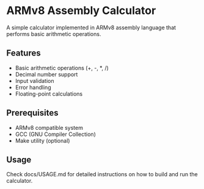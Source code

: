 # ARMv8 Assembly Calculator

A simple calculator implemented in ARMv8 assembly language that performs basic arithmetic operations.

## Features
- Basic arithmetic operations (+, -, *, /)
- Decimal number support
- Input validation
- Error handling
- Floating-point calculations

## Prerequisites
- ARMv8 compatible system
- GCC (GNU Compiler Collection)
- Make utility (optional)

## Usage
Check docs/USAGE.md for detailed instructions on how to build and run the calculator.
